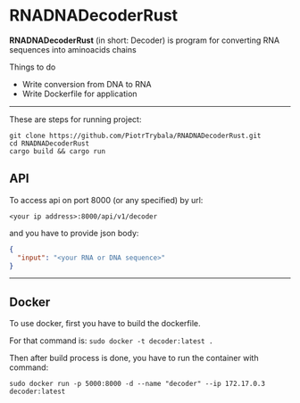 # RNADNADecoderRust

**RNADNADecoderRust** (in short: Decoder) is program for converting RNA sequences into
aminoacids chains

Things to do
- Write conversion from DNA to RNA
- Write Dockerfile for application

---

These are steps for running project:
```
git clone https://github.com/PiotrTrybala/RNADNADecoderRust.git
cd RNADNADecoderRust
cargo build && cargo run
```
## API

To access api on port 8000 (or any specified) by url:
```plaintext
<your ip address>:8000/api/v1/decoder
```

and you have to provide json body:
```json
{
  "input": "<your RNA or DNA sequence>"
}
```
---

## Docker

To use docker, first you have to build the dockerfile.

For that command is:
```sudo docker -t decoder:latest .```<br/>

Then after build process is done, you have to run the container with command:

```sudo docker run -p 5000:8000 -d --name "decoder" --ip 172.17.0.3 decoder:latest```<br/>
